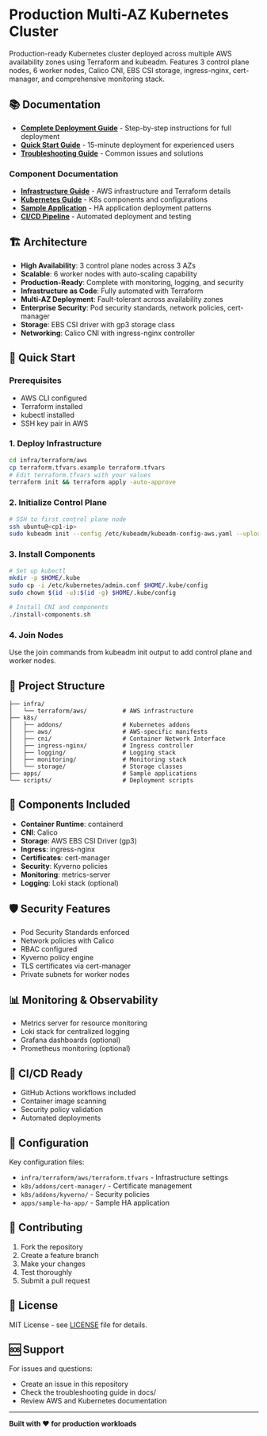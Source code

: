 # Production Multi-AZ Kubernetes Cluster

Production-ready Kubernetes cluster deployed across multiple AWS availability zones using Terraform and kubeadm. Features 3 control plane nodes, 6 worker nodes, Calico CNI, EBS CSI storage, ingress-nginx, cert-manager, and comprehensive monitoring stack.

## 📚 Documentation

- **[Complete Deployment Guide](DEPLOYMENT_GUIDE.md)** - Step-by-step instructions for full deployment
- **[Quick Start Guide](QUICK_START.md)** - 15-minute deployment for experienced users
- **[Troubleshooting Guide](TROUBLESHOOTING.md)** - Common issues and solutions

### Component Documentation
- **[Infrastructure Guide](docs/INFRASTRUCTURE.md)** - AWS infrastructure and Terraform details
- **[Kubernetes Guide](docs/KUBERNETES.md)** - K8s components and configurations
- **[Sample Application](docs/SAMPLE_APP.md)** - HA application deployment patterns
- **[CI/CD Pipeline](docs/CI_CD.md)** - Automated deployment and testing

## 🏗️ Architecture

- **High Availability**: 3 control plane nodes across 3 AZs
- **Scalable**: 6 worker nodes with auto-scaling capability  
- **Production-Ready**: Complete with monitoring, logging, and security
- **Infrastructure as Code**: Fully automated with Terraform
- **Multi-AZ Deployment**: Fault-tolerant across availability zones
- **Enterprise Security**: Pod security standards, network policies, cert-manager
- **Storage**: EBS CSI driver with gp3 storage class
- **Networking**: Calico CNI with ingress-nginx controller

## 🚀 Quick Start

### Prerequisites
- AWS CLI configured
- Terraform installed
- kubectl installed
- SSH key pair in AWS

### 1. Deploy Infrastructure
```bash
cd infra/terraform/aws
cp terraform.tfvars.example terraform.tfvars
# Edit terraform.tfvars with your values
terraform init && terraform apply -auto-approve
```

### 2. Initialize Control Plane
```bash
# SSH to first control plane node
ssh ubuntu@<cp1-ip>
sudo kubeadm init --config /etc/kubeadm/kubeadm-config-aws.yaml --upload-certs
```

### 3. Install Components
```bash
# Set up kubectl
mkdir -p $HOME/.kube
sudo cp -i /etc/kubernetes/admin.conf $HOME/.kube/config
sudo chown $(id -u):$(id -g) $HOME/.kube/config

# Install CNI and components
./install-components.sh
```

### 4. Join Nodes
Use the join commands from kubeadm init output to add control plane and worker nodes.

## 📁 Project Structure

```
├── infra/
│   └── terraform/aws/          # AWS infrastructure
├── k8s/
│   ├── addons/                 # Kubernetes addons
│   ├── aws/                    # AWS-specific manifests
│   ├── cni/                    # Container Network Interface
│   ├── ingress-nginx/          # Ingress controller
│   ├── logging/                # Logging stack
│   ├── monitoring/             # Monitoring stack
│   └── storage/                # Storage classes
├── apps/                       # Sample applications
└── scripts/                    # Deployment scripts
```

## 🔧 Components Included

- **Container Runtime**: containerd
- **CNI**: Calico
- **Storage**: AWS EBS CSI Driver (gp3)
- **Ingress**: ingress-nginx
- **Certificates**: cert-manager
- **Security**: Kyverno policies
- **Monitoring**: metrics-server
- **Logging**: Loki stack (optional)

## 🛡️ Security Features

- Pod Security Standards enforced
- Network policies with Calico
- RBAC configured
- Kyverno policy engine
- TLS certificates via cert-manager
- Private subnets for worker nodes

## 📊 Monitoring & Observability

- Metrics server for resource monitoring
- Loki stack for centralized logging
- Grafana dashboards (optional)
- Prometheus monitoring (optional)

## 🔄 CI/CD Ready

- GitHub Actions workflows included
- Container image scanning
- Security policy validation
- Automated deployments

## 📝 Configuration

Key configuration files:
- `infra/terraform/aws/terraform.tfvars` - Infrastructure settings
- `k8s/addons/cert-manager/` - Certificate management
- `k8s/addons/kyverno/` - Security policies
- `apps/sample-ha-app/` - Sample HA application

## 🤝 Contributing

1. Fork the repository
2. Create a feature branch
3. Make your changes
4. Test thoroughly
5. Submit a pull request

## 📄 License

MIT License - see [LICENSE](LICENSE) file for details.

## 🆘 Support

For issues and questions:
- Create an issue in this repository
- Check the troubleshooting guide in docs/
- Review AWS and Kubernetes documentation

---

**Built with ❤️ for production workloads**